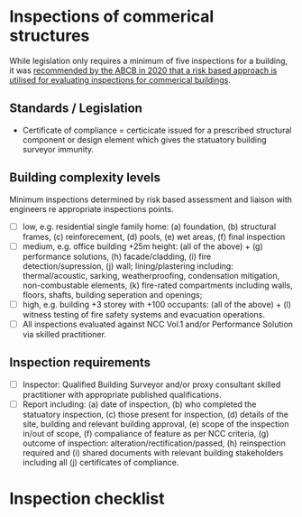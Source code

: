 # Inspections of commerical structures
While legislation only requires a minimum of five inspections for a building, it was [recommended by the ABCB in 2020 that a risk based approach is utilised for evaluating inspections for commerical buildings](https://consultation.abcb.gov.au/engagement/mandatory-inspections/supporting_documents/Discussion_paper_Mandatory_Inspections_A_response_to_the_BCR.pdf).

## Standards / Legislation

 - Certificate of compliance = certicicate issued for a prescribed structural component or design element which gives the statuatory building surveyor immunity.

## Building complexity levels
Minimum inspections determined by risk based assessment and liaison with engineers re appropriate inspections points.
  - [ ] low, e.g. residential single family home: (a) foundation, (b) structural frames, (c) reinforecement, (d) pools, (e) wet areas, (f) final inspection
  - [ ] medium, e.g. office building +25m height:  (all of the above) + (g) performance solutions, (h) facade/cladding, (i) fire detection/supression, (j) wall; lining/plastering including: thermal/acoustic, sarking, weatherproofing, condensation mitigation, non-combustable elements, (k) fire-rated compartments including walls, floors, shafts, building seperation and openings;
  - [ ] high, e.g. building +3 storey with +100 occupants: (all of the above) + (l) witness testing of fire safety systems and evacuation operations.
  - [ ] All inspections evaluated against NCC Vol.1 and/or Performance Solution via skilled practitioner.

## Inspection requirements
  - [ ] Inspector: Qualified Building Surveyor and/or proxy consultant skilled practitioner with appropriate published qualifications.
  - [ ] Report including: (a) date of inspection, (b) who completed the statuatory inspection, (c) those present for inspection, (d) details of the site, building and relevant building approval, (e) scope of the inspection in/out of scope, (f) compaliance of feature as per NCC criteria, (g) outcome of inspection: alteration/rectification/passed, (h) reinspection required and (i) shared documents with relevant building stakeholders including all (j) certificates of compliance.

# Inspection checklist

